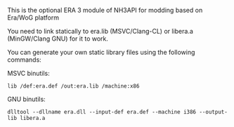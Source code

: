 This is the optional ERA 3 module of NH3API for modding based on Era/WoG platform

You need to link statically to era.lib (MSVC/Clang-CL) or libera.a (MinGW/Clang GNU) for it to work.

You can generate your own static library files using the following commands:

MSVC binutils:

`lib /def:era.def /out:era.lib /machine:x86`

GNU binutils:

`dlltool --dllname era.dll --input-def era.def --machine i386 --output-lib libera.a`